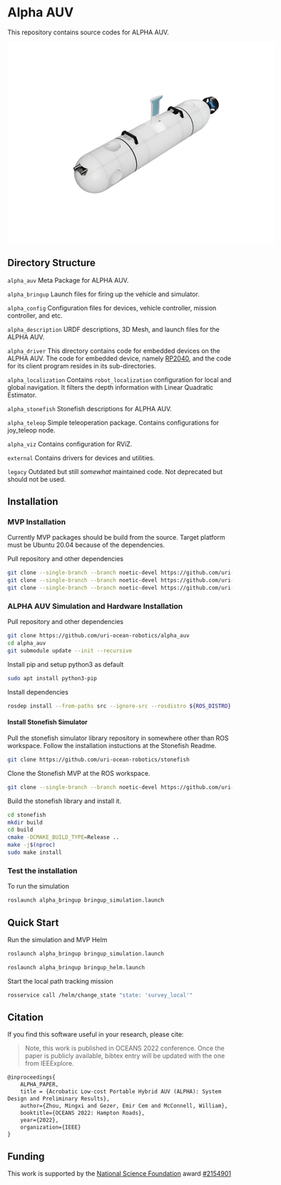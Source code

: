 # Alpha AUV

This repository contains source codes for ALPHA AUV.

<img
  src="https://github.com/uri-ocean-robotics/alpha_auv/raw/master/docs/images/alpha_auv_cad.png"
  alt="ALPHA AUV - CAD Model"
  style="display: inline-block; margin: 0 auto; max-width: 600px">

## Directory Structure

`alpha_auv`
Meta Package for ALPHA AUV.

`alpha_bringup`
Launch files for firing up the vehicle and simulator.

`alpha_config`
Configuration files for devices, vehicle controller, mission controller, and etc.

`alpha_description`
URDF descriptions, 3D Mesh, and launch files for the ALPHA AUV.

`alpha_driver`
This directory contains code for embedded devices on the ALPHA AUV.
The code for embedded device, namely [RP2040](https://www.raspberrypi.com/products/rp2040/),
and the code for its client program resides in its sub-directories.

`alpha_localization`
Contains `robot_localization` configuration for local and global navigation.
It filters the depth information with Linear Quadratic Estimator.

`alpha_stonefish`
Stonefish descriptions for ALPHA AUV.

`alpha_teleop`
Simple teleoperation package.
Contains configurations for joy_teleop node.

`alpha_viz`
Contains configuration for RViZ.

`external`
Contains drivers for devices and utilities.

`legacy`
Outdated but still _somewhat_ maintained code.
Not deprecated but should not be used.

## Installation

### MVP Installation

Currently MVP packages should be build from the source.
Target platform must be Ubuntu 20.04 because of the dependencies.

Pull repository and other dependencies
```bash
git clone --single-branch --branch noetic-devel https://github.com/uri-ocean-robotics/mvp_msgs
git clone --single-branch --branch noetic-devel https://github.com/uri-ocean-robotics/mvp_control
git clone --single-branch --branch noetic-devel https://github.com/uri-ocean-robotics/mvp_mission
```

### ALPHA AUV Simulation and Hardware Installation

Pull repository and other dependencies
```bash
git clone https://github.com/uri-ocean-robotics/alpha_auv
cd alpha_auv
git submodule update --init --recursive
```

Install pip and setup python3 as default
```bash
sudo apt install python3-pip
```

Install dependencies
```bash
rosdep install --from-paths src --ignore-src --rosdistro ${ROS_DISTRO} -y
```

#### Install Stonefish Simulator
Pull the stonefish simulator library repository in somewhere other than ROS
workspace. Follow the installation instuctions at the Stonefish Readme.

```bash
git clone https://github.com/uri-ocean-robotics/stonefish
```

Clone the Stonefish MVP at the ROS workspace.
```bash
git clone --single-branch --branch noetic-devel https://github.com/uri-ocean-robotics/stonefish_mvp
```

Build the stonefish library and install it.

```bash
cd stonefish
mkdir build
cd build
cmake -DCMAKE_BUILD_TYPE=Release ..
make -j$(nproc)
sudo make install
```

### Test the installation
To run the simulation
```bash
roslaunch alpha_bringup bringup_simulation.launch
```

## Quick Start

Run the simulation and MVP Helm

```bash
roslaunch alpha_bringup bringup_simulation.launch
```

```bash
roslaunch alpha_bringup bringup_helm.launch
```

Start the local path tracking mission
```bash
rosservice call /helm/change_state "state: 'survey_local'"
```

## Citation

If you find this software useful in your research, please cite:

> Note, this work is published in OCEANS 2022 conference. Once the paper is publicly available, bibtex entry
will be updated with the one from IEEExplore.

```
@inproceedings{
    ALPHA_PAPER,
    title = {Acrobatic Low-cost Portable Hybrid AUV (ALPHA): System Design and Preliminary Results},
    author={Zhou, Mingxi and Gezer, Emir Cem and McConnell, William},
    booktitle={OCEANS 2022: Hampton Roads},
    year={2022},
    organization={IEEE}
}
```

## Funding
This work is supported by the [National Science Foundation](https://www.nsf.gov/) award [#2154901](https://www.nsf.gov/awardsearch/showAward?AWD_ID=2154901&HistoricalAwards=false)